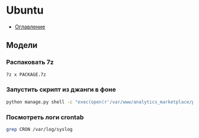 # Ubuntu
+ [Оглавление](../README.md)
## Модели

### Распаковать 7z
```bash
7z x PACKAGE.7z 
```
### Запустить скрипт из джанги в фоне
```bash
python manage.py shell -c "exec(open(r'/var/www/analytics_marketplace/parser/items_update_adapter.py').read(), {})" &
```
### Посмотреть логи crontab
```bash
grep CRON /var/log/syslog
```

